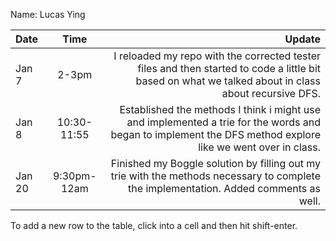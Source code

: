 Name: Lucas Ying

| Date   |    Time     |                                                                                                                                                     Update |
|:-------|:-----------:|-----------------------------------------------------------------------------------------------------------------------------------------------------------:|
| Jan 7  |    2-3pm    |       I reloaded my repo with the corrected tester files and then started to code a little bit based on what we talked about in class about recursive DFS. |
| Jan 8  | 10:30-11:55 | Established the methods I think i might use and implemented a trie for the words and began to implement the DFS method explore like we went over in class. |
| Jan 20 | 9:30pm-12am |                      Finished my Boggle solution by filling out my trie with the methods necessary to complete the implementation. Added comments as well. |


To add a new row to the table, click into a cell and then hit shift-enter.